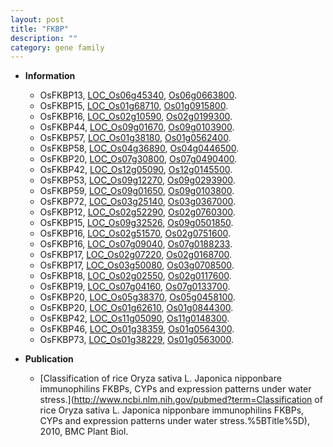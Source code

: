 ```yaml
---
layout: post
title: "FKBP"
description: ""
category: gene family
---
```


* **Information**  
    + OsFKBP13, [LOC_Os06g45340](http://rice.uga.edu/cgi-bin/ORF_infopage.cgi?orf=LOC_Os06g45340), [Os06g0663800](https://rapdb.dna.affrc.go.jp/locus/?name=Os06g0663800).
    + OsFKBP15, [LOC_Os01g68710](http://rice.uga.edu/cgi-bin/ORF_infopage.cgi?orf=LOC_Os01g68710), [Os01g0915800](https://rapdb.dna.affrc.go.jp/locus/?name=Os01g0915800).
    + OsFKBP16, [LOC_Os02g10590](http://rice.uga.edu/cgi-bin/ORF_infopage.cgi?orf=LOC_Os02g10590), [Os02g0199300](https://rapdb.dna.affrc.go.jp/locus/?name=Os02g0199300).
    + OsFKBP44, [LOC_Os09g01670](http://rice.uga.edu/cgi-bin/ORF_infopage.cgi?orf=LOC_Os09g01670), [Os09g0103900](https://rapdb.dna.affrc.go.jp/locus/?name=Os09g0103900).
    + OsFKBP57, [LOC_Os01g38180](http://rice.uga.edu/cgi-bin/ORF_infopage.cgi?orf=LOC_Os01g38180), [Os01g0562400](https://rapdb.dna.affrc.go.jp/locus/?name=Os01g0562400).
    + OsFKBP58, [LOC_Os04g36890](http://rice.uga.edu/cgi-bin/ORF_infopage.cgi?orf=LOC_Os04g36890), [Os04g0446500](https://rapdb.dna.affrc.go.jp/locus/?name=Os04g0446500).
    + OsFKBP20, [LOC_Os07g30800](http://rice.uga.edu/cgi-bin/ORF_infopage.cgi?orf=LOC_Os07g30800), [Os07g0490400](https://rapdb.dna.affrc.go.jp/locus/?name=Os07g0490400).
    + OsFKBP42, [LOC_Os12g05090](http://rice.uga.edu/cgi-bin/ORF_infopage.cgi?orf=LOC_Os12g05090), [Os12g0145500](https://rapdb.dna.affrc.go.jp/locus/?name=Os12g0145500).
    + OsFKBP53, [LOC_Os09g12270](http://rice.uga.edu/cgi-bin/ORF_infopage.cgi?orf=LOC_Os09g12270), [Os09g0293900](https://rapdb.dna.affrc.go.jp/locus/?name=Os09g0293900).
    + OsFKBP59, [LOC_Os09g01650](http://rice.uga.edu/cgi-bin/ORF_infopage.cgi?orf=LOC_Os09g01650), [Os09g0103800](https://rapdb.dna.affrc.go.jp/locus/?name=Os09g0103800).
    + OsFKBP72, [LOC_Os03g25140](http://rice.uga.edu/cgi-bin/ORF_infopage.cgi?orf=LOC_Os03g25140), [Os03g0367000](https://rapdb.dna.affrc.go.jp/locus/?name=Os03g0367000).
    + OsFKBP12, [LOC_Os02g52290](http://rice.uga.edu/cgi-bin/ORF_infopage.cgi?orf=LOC_Os02g52290), [Os02g0760300](https://rapdb.dna.affrc.go.jp/locus/?name=Os02g0760300).
    + OsFKBP15, [LOC_Os09g32526](http://rice.uga.edu/cgi-bin/ORF_infopage.cgi?orf=LOC_Os09g32526), [Os09g0501850](https://rapdb.dna.affrc.go.jp/locus/?name=Os09g0501850).
    + OsFKBP16, [LOC_Os02g51570](http://rice.uga.edu/cgi-bin/ORF_infopage.cgi?orf=LOC_Os02g51570), [Os02g0751600](https://rapdb.dna.affrc.go.jp/locus/?name=Os02g0751600).
    + OsFKBP16, [LOC_Os07g09040](http://rice.uga.edu/cgi-bin/ORF_infopage.cgi?orf=LOC_Os07g09040), [Os07g0188233](https://rapdb.dna.affrc.go.jp/locus/?name=Os07g0188233).
    + OsFKBP17, [LOC_Os02g07220](http://rice.uga.edu/cgi-bin/ORF_infopage.cgi?orf=LOC_Os02g07220), [Os02g0168700](https://rapdb.dna.affrc.go.jp/locus/?name=Os02g0168700).
    + OsFKBP17, [LOC_Os03g50080](http://rice.uga.edu/cgi-bin/ORF_infopage.cgi?orf=LOC_Os03g50080), [Os03g0708500](https://rapdb.dna.affrc.go.jp/locus/?name=Os03g0708500).
    + OsFKBP18, [LOC_Os02g02550](http://rice.uga.edu/cgi-bin/ORF_infopage.cgi?orf=LOC_Os02g02550), [Os02g0117600](https://rapdb.dna.affrc.go.jp/locus/?name=Os02g0117600).
    + OsFKBP19, [LOC_Os07g04160](http://rice.uga.edu/cgi-bin/ORF_infopage.cgi?orf=LOC_Os07g04160), [Os07g0133700](https://rapdb.dna.affrc.go.jp/locus/?name=Os07g0133700).
    + OsFKBP20, [LOC_Os05g38370](http://rice.uga.edu/cgi-bin/ORF_infopage.cgi?orf=LOC_Os05g38370), [Os05g0458100](https://rapdb.dna.affrc.go.jp/locus/?name=Os05g0458100).
    + OsFKBP20, [LOC_Os01g62610](http://rice.uga.edu/cgi-bin/ORF_infopage.cgi?orf=LOC_Os01g62610), [Os01g0844300](https://rapdb.dna.affrc.go.jp/locus/?name=Os01g0844300).
    + OsFKBP42, [LOC_Os11g05090](http://rice.uga.edu/cgi-bin/ORF_infopage.cgi?orf=LOC_Os11g05090), [Os11g0148300](https://rapdb.dna.affrc.go.jp/locus/?name=Os11g0148300).
    + OsFKBP46, [LOC_Os01g38359](http://rice.uga.edu/cgi-bin/ORF_infopage.cgi?orf=LOC_Os01g38359), [Os01g0564300](https://rapdb.dna.affrc.go.jp/locus/?name=Os01g0564300).
    + OsFKBP73, [LOC_Os01g38229](http://rice.uga.edu/cgi-bin/ORF_infopage.cgi?orf=LOC_Os01g38229), [Os01g0563000](https://rapdb.dna.affrc.go.jp/locus/?name=Os01g0563000).

* **Publication**  
    + [Classification of rice Oryza sativa L. Japonica nipponbare immunophilins FKBPs, CYPs and expression patterns under water stress.](http://www.ncbi.nlm.nih.gov/pubmed?term=Classification of rice Oryza sativa L. Japonica nipponbare immunophilins FKBPs, CYPs and expression patterns under water stress.%5BTitle%5D), 2010, BMC Plant Biol.


